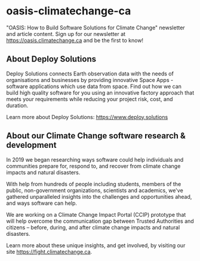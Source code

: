 # oasis-climatechange-ca
"OASIS: How to Build Software Solutions for Climate Change" newsletter and article content. Sign up for our newsletter at https://oasis.climatechange.ca and be the first to know!

## About Deploy Solutions
Deploy Solutions connects Earth observation data with the needs of organisations and businesses by providing innovative Space Apps - software applications which use data from space. Find out how we can build high quality software for you using an innovative factory approach that meets your requirements while reducing your project risk, cost, and duration.

Learn more about Deploy Solutions: https://www.deploy.solutions 

## About our Climate Change software research & development
In 2019 we began researching ways software could help individuals and communities prepare for, respond to, and recover from climate change impacts and natural disasters.

With help from hundreds of people including students, members of the public, non-government organizations, scientists and academics, we've gathered unparalleled insights into the challenges and opportunities ahead, and ways software can help.

We are working on a Climate Change Impact Portal (CCIP) prototype that will help overcome the communication gap between Trusted Authorities and citizens – before, during, and after climate change impacts and natural disasters.

Learn more about these unique insights, and get involved, by visiting our site https://fight.climatechange.ca.